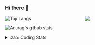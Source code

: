 ### Hi there 👋

<!--
**tao8687/tao8687** is a ✨ _special_ ✨ repository because its `README.md` (this file) appears on your GitHub profile.

Here are some ideas to get you started:

- 🔭 I’m currently working on ...
- 🌱 I’m currently learning ...
- 👯 I’m looking to collaborate on ...
- 🤔 I’m looking for help with ...
- 💬 Ask me about ...
- 📫 How to reach me: ...
- 😄 Pronouns: ...
- ⚡ Fun fact: ...
-->

<img align='right' src="https://media.giphy.com/media/M9gbBd9nbDrOTu1Mqx/giphy.gif" width="240">

  
![Top Langs](https://github-readme-stats.vercel.app/api/top-langs/?username=tao8687&layout=compact&title_color=23238E&text_color=A67D3D)

![Anurag's github stats](https://github-readme-stats.vercel.app/api?username=tao8687&show_icons=true&&text_color=A67D3D&title_color=23238E&show_icons=false&count_private=true&hide=stars)

<details>
  <summary>:zap: Coding Stats</summary>
  <br>
    
<!--START_SECTION:waka-->
![Code Time](http://img.shields.io/badge/Code%20Time-672%20hrs%2018%20mins-blue)

![Profile Views](http://img.shields.io/badge/Profile%20Views-2-blue)

**🐱 My GitHub Data** 

> 🏆 280 Contributions in the Year 2022
 > 
> 📦 1.4 MB Used in GitHub's Storage 
 > 
> 🚫 Not Opted to Hire
 > 
> 📜 48 Public Repositories 
 > 
> 🔑 21 Private Repositories  
 > 
**I'm an Early 🐤** 

```text
🌞 Morning    117 commits    ██████████████████░░░░░░░   72.67% 
🌆 Daytime    21 commits     ███░░░░░░░░░░░░░░░░░░░░░░   13.04% 
🌃 Evening    23 commits     ███░░░░░░░░░░░░░░░░░░░░░░   14.29% 
🌙 Night      0 commits      ░░░░░░░░░░░░░░░░░░░░░░░░░   0.0%

```
📅 **I'm Most Productive on Monday** 

```text
Monday       34 commits     █████░░░░░░░░░░░░░░░░░░░░   21.12% 
Tuesday      25 commits     ████░░░░░░░░░░░░░░░░░░░░░   15.53% 
Wednesday    25 commits     ████░░░░░░░░░░░░░░░░░░░░░   15.53% 
Thursday     18 commits     ██░░░░░░░░░░░░░░░░░░░░░░░   11.18% 
Friday       25 commits     ████░░░░░░░░░░░░░░░░░░░░░   15.53% 
Saturday     16 commits     ██░░░░░░░░░░░░░░░░░░░░░░░   9.94% 
Sunday       18 commits     ██░░░░░░░░░░░░░░░░░░░░░░░   11.18%

```


📊 **This Week I Spent My Time On** 

```text
⌚︎ Time Zone: Asia/Shanghai

💬 Programming Languages: 
C                        6 hrs 7 mins        ██████████░░░░░░░░░░░░░░░   40.53% 
Python                   3 hrs 18 mins       █████░░░░░░░░░░░░░░░░░░░░   21.85% 
C++                      2 hrs 30 mins       ████░░░░░░░░░░░░░░░░░░░░░   16.64% 
Markdown                 1 hr 19 mins        ██░░░░░░░░░░░░░░░░░░░░░░░   8.8% 
Other                    48 mins             █░░░░░░░░░░░░░░░░░░░░░░░░   5.38%

🔥 Editors: 
VS Code                  15 hrs 6 mins       █████████████████████████   100.0%

🐱‍💻 Projects: 
vc07681                  7 hrs 57 mins       █████████████░░░░░░░░░░░░   52.63% 
vc0768                   3 hrs 49 mins       ██████░░░░░░░░░░░░░░░░░░░   25.32% 
VC0768_NPU_ToolKits_V1.0.3 hrs 11 mins       █████░░░░░░░░░░░░░░░░░░░░   21.08% 
samples                  5 mins              ░░░░░░░░░░░░░░░░░░░░░░░░░   0.6% 
sylixOS                  3 mins              ░░░░░░░░░░░░░░░░░░░░░░░░░   0.34%

💻 Operating System: 
Linux                    15 hrs 6 mins       █████████████████████████   100.0%

```

**I Mostly Code in Python** 

```text
Python                   9 repos             ████████░░░░░░░░░░░░░░░░░   33.33% 
C++                      5 repos             ████░░░░░░░░░░░░░░░░░░░░░   18.52% 
C                        5 repos             ████░░░░░░░░░░░░░░░░░░░░░   18.52% 
Shell                    2 repos             █░░░░░░░░░░░░░░░░░░░░░░░░   7.41% 
JavaScript               2 repos             █░░░░░░░░░░░░░░░░░░░░░░░░   7.41%

```


**Timeline**

![Chart not found](https://raw.githubusercontent.com/tao8687/tao8687/master/charts/bar_graph.png) 


 Last Updated on 09/10/2022 02:27:17 UTC
<!--END_SECTION:waka-->
</details>
